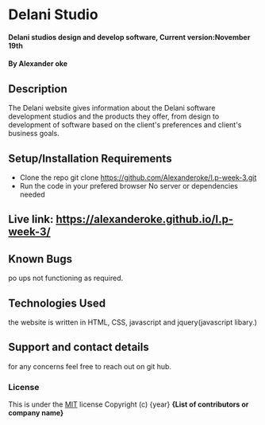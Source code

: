 # Delani Studio
#### Delani studios design and develop software, Current version:November 19th
#### By **Alexander oke**
## Description
The Delani website gives information about the Delani software development studios and the products they offer, from design to development of software based on the client's preferences and client's business goals.
## Setup/Installation Requirements
* Clone the repo git clone https://github.com/Alexanderoke/I.p-week-3.git
* Run the code in your prefered browser
No server or dependencies needed
## Live link: https://alexanderoke.github.io/I.p-week-3/
## Known Bugs
po ups not functioning as required.
## Technologies Used
the website is written in HTML, CSS, javascript and jquery(javascript libary.)
## Support and contact details
for any concerns feel free to reach out on git hub.
### License

This is under the [MIT](LICENSE) license
Copyright (c) {year} **{List of contributors or company name}**